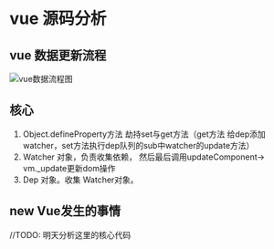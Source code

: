 # vue 源码分析
## vue 数据更新流程
![vue数据流程图](https://github.com/skyujilong/notebook/blob/mastersrc/vue-data.png)

## 核心
1. Object.defineProperty方法 劫持set与get方法（get方法 给dep添加watcher，set方法执行dep队列的sub中watcher的update方法）
1. Watcher 对象，负责收集依赖， 然后最后调用updateComponent-> vm._update更新dom操作
1. Dep 对象。收集 Watcher对象。

## new Vue发生的事情

//TODO: 明天分析这里的核心代码
